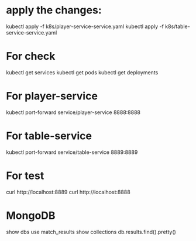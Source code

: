 # apply the changes:
kubectl apply -f k8s/player-service-service.yaml
kubectl apply -f k8s/table-service-service.yaml

# For check 
kubectl get services
kubectl get pods
kubectl get deployments

# For player-service
kubectl port-forward service/player-service 8888:8888

# For table-service
kubectl port-forward service/table-service 8889:8889

# For test 
curl http://localhost:8889
curl http://localhost:8888

# MongoDB
show dbs
use match_results
show collections
db.results.find().pretty()
